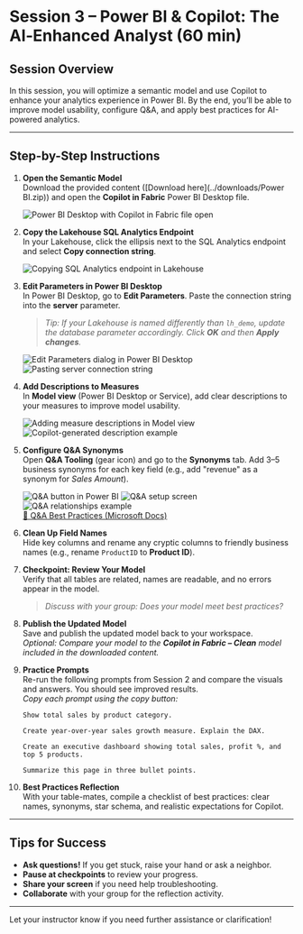 # Session 3 – Power BI & Copilot: The AI‑Enhanced Analyst (60 min)

## Session Overview

In this session, you will optimize a semantic model and use Copilot to enhance your analytics experience in Power BI. By the end, you’ll be able to improve model usability, configure Q&A, and apply best practices for AI-powered analytics.

---

## Step-by-Step Instructions

1. **Open the Semantic Model**  
   Download the provided content ([Download here](../downloads/Power BI.zip)) and open the **Copilot in Fabric** Power BI Desktop file.

    ![Power BI Desktop with Copilot in Fabric file open](../assets/img/course_content.png)

2. **Copy the Lakehouse SQL Analytics Endpoint**  
   In your Lakehouse, click the ellipsis next to the SQL Analytics endpoint and select **Copy connection string**.

    ![Copying SQL Analytics endpoint in Lakehouse](../assets/img/sql_endpoint.png)

3. **Edit Parameters in Power BI Desktop**  
   In Power BI Desktop, go to **Edit Parameters**. Paste the connection string into the **server** parameter.  
   > *Tip: If your Lakehouse is named differently than `lh_demo`, update the database parameter accordingly. Click **OK** and then **Apply changes**.*

    ![Edit Parameters dialog in Power BI Desktop](../assets/img/edit_parameters.png)
    ![Pasting server connection string](../assets/img/paste_server.png)

4. **Add Descriptions to Measures**  
   In **Model view** (Power BI Desktop or Service), add clear descriptions to your measures to improve model usability.

    ![Adding measure descriptions in Model view](../assets/img/measure_description.png)
    ![Copilot-generated description example](../assets/img/copilot_description.png)

5. **Configure Q&A Synonyms**  
   Open **Q&A Tooling** (gear icon) and go to the **Synonyms** tab. Add 3–5 business synonyms for each key field (e.g., add "revenue" as a synonym for *Sales Amount*).

    ![Q&A button in Power BI](../assets/img/qa_button.png)
    ![Q&A setup screen](../assets/img/qa_setup.png)
    ![Q&A relationships example](../assets/img/qa_relationships.png)  
    [🔗 Q&A Best Practices (Microsoft Docs)](https://learn.microsoft.com/en-us/power-bi/natural-language/q-and-a-best-practices)

6. **Clean Up Field Names**  
   Hide key columns and rename any cryptic columns to friendly business names (e.g., rename `ProductID` to **Product ID**).

7. **Checkpoint: Review Your Model**  
   Verify that all tables are related, names are readable, and no errors appear in the model.  
   > *Discuss with your group: Does your model meet best practices?*

8. **Publish the Updated Model**  
   Save and publish the updated model back to your workspace.  
   *Optional: Compare your model to the **Copilot in Fabric – Clean** model included in the downloaded content.*

9. **Practice Prompts**  
   Re-run the following prompts from Session 2 and compare the visuals and answers. You should see improved results.  
   *Copy each prompt using the copy button:*

    ```text
    Show total sales by product category.
    ```

    ```text
    Create year-over-year sales growth measure. Explain the DAX.
    ```

    ```text
    Create an executive dashboard showing total sales, profit %, and top 5 products.
    ```

    ```text
    Summarize this page in three bullet points.
    ```

10. **Best Practices Reflection**  
    With your table-mates, compile a checklist of best practices: clear names, synonyms, star schema, and realistic expectations for Copilot.

---

## Tips for Success

- **Ask questions!** If you get stuck, raise your hand or ask a neighbor.
- **Pause at checkpoints** to review your progress.
- **Share your screen** if you need help troubleshooting.
- **Collaborate** with your group for the reflection activity.

---

Let your instructor know if you need further assistance or clarification!
